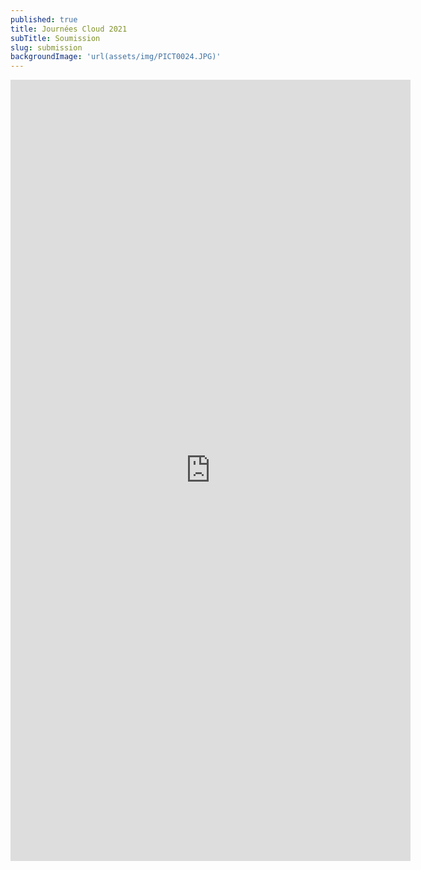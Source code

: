 ```yaml
---
published: true
title: Journées Cloud 2021
subTitle: Soumission
slug: submission
backgroundImage: 'url(assets/img/PICT0024.JPG)'
---
```


<div class="container">
    <div class="row justify-content-center">
        <div class="text-center">
            <iframe src="https://docs.google.com/forms/d/e/1FAIpQLSelVwsqxz8hrr7oSxPNnqLkv79HDt0C17YtpLyzHgn3z-7hgQ/viewform?embedded=true" width="640" height="1250" frameborder="0" marginheight="0" marginwidth="0">Chargement…</iframe>
        </div>
    </div>
</div>

